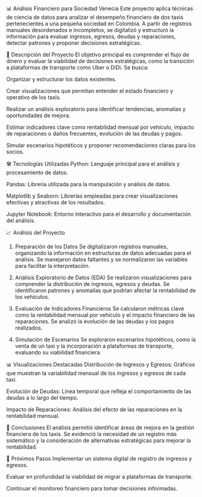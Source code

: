 📊 Análisis Financiero para Sociedad Venecia
Este proyecto aplica técnicas de ciencia de datos para analizar el desempeño financiero de dos taxis pertenecientes a una pequeña sociedad en Colombia. A partir de registros manuales desordenados e incompletos, se digitalizó y estructuró la información para evaluar ingresos, egresos, deudas y reparaciones, detectar patrones y proponer decisiones estratégicas.

🧾 Descripción del Proyecto
El objetivo principal es comprender el flujo de dinero y evaluar la viabilidad de decisiones estratégicas, como la transición a plataformas de transporte como Uber o DiDi. Se busca:

Organizar y estructurar los datos existentes.

Crear visualizaciones que permitan entender el estado financiero y operativo de los taxis.

Realizar un análisis exploratorio para identificar tendencias, anomalías y oportunidades de mejora.

Estimar indicadores clave como rentabilidad mensual por vehículo, impacto de reparaciones o daños frecuentes, evolución de las deudas y pagos.

Simular escenarios hipotéticos y proponer recomendaciones claras para los socios.

🛠️ Tecnologías Utilizadas
Python: Lenguaje principal para el análisis y procesamiento de datos.

Pandas: Librería utilizada para la manipulación y análisis de datos.

Matplotlib y Seaborn: Librerías empleadas para crear visualizaciones efectivas y atractivas de los resultados.

Jupyter Notebook: Entorno interactivo para el desarrollo y documentación del análisis.

📈 Análisis del Proyecto
1. Preparación de los Datos
Se digitalizaron registros manuales, organizando la información en estructuras de datos adecuadas para el análisis. Se manejaron datos faltantes y se normalizaron las variables para facilitar la interpretación.

2. Análisis Exploratorio de Datos (EDA)
Se realizaron visualizaciones para comprender la distribución de ingresos, egresos y deudas. Se identificaron patrones y anomalías que podrían afectar la rentabilidad de los vehículos.

3. Evaluación de Indicadores Financieros
Se calcularon métricas clave como la rentabilidad mensual por vehículo y el impacto financiero de las reparaciones. Se analizó la evolución de las deudas y los pagos realizados.

4. Simulación de Escenarios
Se exploraron escenarios hipotéticos, como la venta de un taxi y la incorporación a plataformas de transporte, evaluando su viabilidad financiera.

📊 Visualizaciones Destacadas
Distribución de Ingresos y Egresos: Gráficos que muestran la variabilidad mensual de los ingresos y egresos de cada taxi.

Evolución de Deudas: Línea temporal que refleja el comportamiento de las deudas a lo largo del tiempo.

Impacto de Reparaciones: Análisis del efecto de las reparaciones en la rentabilidad mensual.

📌 Conclusiones
El análisis permitió identificar áreas de mejora en la gestión financiera de los taxis. Se evidenció la necesidad de un registro más sistemático y la consideración de alternativas estratégicas para mejorar la rentabilidad.

🔮 Próximos Pasos
Implementar un sistema digital de registro de ingresos y egresos.

Evaluar en profundidad la viabilidad de migrar a plataformas de transporte.

Continuar el monitoreo financiero para tomar decisiones informadas.
